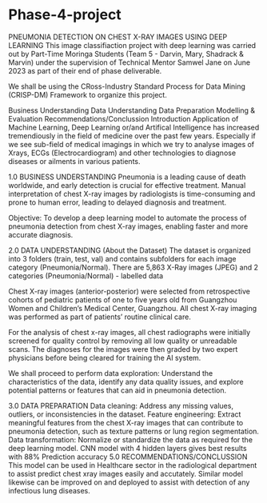 # Phase-4-project
PNEUMONIA DETECTION ON CHEST X-RAY IMAGES USING DEEP LEARNING
This image classifiaction project with deep learning was carried out by Part-Time Moringa Students (Team 5 - Darvin, Mary, Shadrack & Marvin) under the supervision of Technical Mentor Samwel Jane on June 2023 as part of their end of phase deliverable.

We shall be using the CRoss-Industry Standard Process for Data Mining (CRISP-DM) Framework to organize this project.

Business Understanding
Data Understanding
Data Preparation
Modelling & Evaluation
Recommendations/Conclussion
Introduction
Application of Machine Learning, Deep Learning or/and Artifical Intelligence has increased tremendiously in the field of medicine over the past few years. Especially if we see sub-field of medical imagings in which we try to analyse images of Xrays, ECGs (Electrocardiogram) and other technologies to diagnose diseases or ailments in various patients.

1.0 BUSINESS UNDERSTANDING
Pneumonia is a leading cause of death worldwide, and early detection is crucial for effective treatment. Manual interpretation of chest X-ray images by radiologists is time-consuming and prone to human error, leading to delayed diagnosis and treatment.

Objective: To develop a deep learning model to automate the process of pneumonia detection from chest X-ray images, enabling faster and more accurate diagnosis.

2.0 DATA UNDERSTANDING (About the Dataset)
The dataset is organized into 3 folders (train, test, val) and contains subfolders for each image category (Pneumonia/Normal). There are 5,863 X-Ray images (JPEG) and 2 categories (Pneumonia/Normal) - labelled data

Chest X-ray images (anterior-posterior) were selected from retrospective cohorts of pediatric patients of one to five years old from Guangzhou Women and Children’s Medical Center, Guangzhou. All chest X-ray imaging was performed as part of patients’ routine clinical care.

For the analysis of chest x-ray images, all chest radiographs were initially screened for quality control by removing all low quality or unreadable scans. The diagnoses for the images were then graded by two expert physicians before being cleared for training the AI system.

We shall proceed to perform data exploration: Understand the characteristics of the data, identify any data quality issues, and explore potential patterns or features that can aid in pneumonia detection.

3.0 DATA PREPARATION
Data cleaning: Address any missing values, outliers, or inconsistencies in the dataset. Feature engineering: Extract meaningful features from the chest X-ray images that can contribute to pneumonia detection, such as texture patterns or lung region segmentation. Data transformation: Normalize or standardize the data as required for the deep learning model.
CNN model with 4 hidden layers gives best results with 88% Prediction accuracy
5.0 RECOMMENDATIONS/CONCLUSSION
This model can be used in Healthcare sector in the radiological department to assist predict chest xray images easily and accutately. Similar model likewise can be improved on and deployed to assist with detection of any infectious lung diseases.

